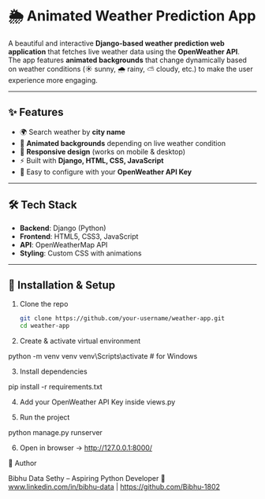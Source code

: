 # 🌦️ Animated Weather Prediction App  

A beautiful and interactive **Django-based weather prediction web application** that fetches live weather data using the **OpenWeather API**.  
The app features **animated backgrounds** that change dynamically based on weather conditions (☀️ sunny, 🌧️ rainy, ⛅ cloudy, etc.) to make the user experience more engaging.  

---

## ✨ Features
- 🌍 Search weather by **city name**
- 🎨 **Animated backgrounds** depending on live weather condition  
- 📱 **Responsive design** (works on mobile & desktop)  
- ⚡ Built with **Django, HTML, CSS, JavaScript**  
- 🔑 Easy to configure with your **OpenWeather API Key**  

---

## 🛠️ Tech Stack
- **Backend**: Django (Python)  
- **Frontend**: HTML5, CSS3, JavaScript  
- **API**: OpenWeatherMap API  
- **Styling**: Custom CSS with animations  

---

## 🚀 Installation & Setup
1. Clone the repo  
   ```bash
   git clone https://github.com/your-username/weather-app.git
   cd weather-app
2. Create & activate virtual environment

python -m venv venv
venv\Scripts\activate   # for Windows

3. Install dependencies

pip install -r requirements.txt

4. Add your OpenWeather API Key inside views.py

5. Run the project

python manage.py runserver

6. Open in browser → http://127.0.0.1:8000/

👤 Author

Bibhu Data Sethy – Aspiring Python Developer
🔗 www.linkedin.com/in/bibhu-data
 | https://github.com/Bibhu-1802

